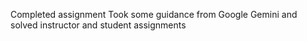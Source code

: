 Completed assignment 
Took some guidance from Google Gemini and solved instructor and student assignments
